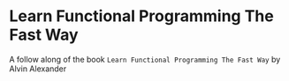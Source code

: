 # Learn Functional Programming The Fast Way
A follow along of the book `Learn Functional Programming The Fast Way` by Alvin Alexander
